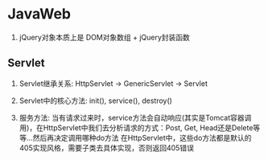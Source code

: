 # JavaWeb

1. jQuery对象本质上是 DOM对象数组 + jQuery封装函数

## Servlet

1. Servlet继承关系: HttpServlet -> GenericServlet -> Servlet

2. Servlet中的核心方法: init(), service(), destroy()

3. 服务方法: 当有请求过来时，service方法会自动响应(其实是Tomcat容器调用)，在HttpServlet中我们去分析请求的方式：Post, Get, Head还是Delete等等...然后再决定调用哪种do方法
在HttpServlet中，这些do方法都是默认的405实现风格，需要子类去具体实现，否则返回405错误
